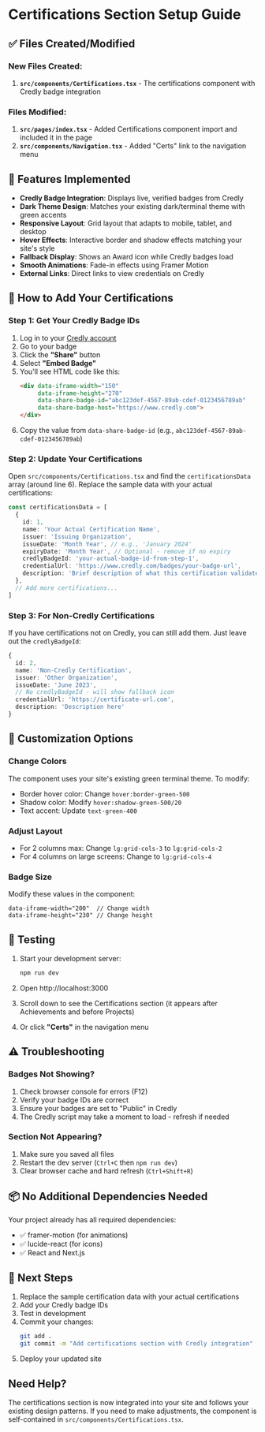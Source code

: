 # Certifications Section Setup Guide

## ✅ Files Created/Modified

### New Files Created:
1. **`src/components/Certifications.tsx`** - The certifications component with Credly badge integration

### Files Modified:
1. **`src/pages/index.tsx`** - Added Certifications component import and included it in the page
2. **`src/components/Navigation.tsx`** - Added "Certs" link to the navigation menu

## 🎯 Features Implemented

- **Credly Badge Integration**: Displays live, verified badges from Credly
- **Dark Theme Design**: Matches your existing dark/terminal theme with green accents
- **Responsive Layout**: Grid layout that adapts to mobile, tablet, and desktop
- **Hover Effects**: Interactive border and shadow effects matching your site's style
- **Fallback Display**: Shows an Award icon while Credly badges load
- **Smooth Animations**: Fade-in effects using Framer Motion
- **External Links**: Direct links to view credentials on Credly

## 📝 How to Add Your Certifications

### Step 1: Get Your Credly Badge IDs

1. Log in to your [Credly account](https://www.credly.com)
2. Go to your badge
3. Click the **"Share"** button
4. Select **"Embed Badge"**
5. You'll see HTML code like this:
   ```html
   <div data-iframe-width="150" 
        data-iframe-height="270" 
        data-share-badge-id="abc123def-4567-89ab-cdef-0123456789ab" 
        data-share-badge-host="https://www.credly.com">
   </div>
   ```
6. Copy the value from `data-share-badge-id` (e.g., `abc123def-4567-89ab-cdef-0123456789ab`)

### Step 2: Update Your Certifications

Open `src/components/Certifications.tsx` and find the `certificationsData` array (around line 6). Replace the sample data with your actual certifications:

```typescript
const certificationsData = [
  {
    id: 1,
    name: 'Your Actual Certification Name',
    issuer: 'Issuing Organization',
    issueDate: 'Month Year', // e.g., 'January 2024'
    expiryDate: 'Month Year', // Optional - remove if no expiry
    credlyBadgeId: 'your-actual-badge-id-from-step-1',
    credentialUrl: 'https://www.credly.com/badges/your-badge-url',
    description: 'Brief description of what this certification validates'
  },
  // Add more certifications...
]
```

### Step 3: For Non-Credly Certifications

If you have certifications not on Credly, you can still add them. Just leave out the `credlyBadgeId`:

```typescript
{
  id: 2,
  name: 'Non-Credly Certification',
  issuer: 'Other Organization',
  issueDate: 'June 2023',
  // No credlyBadgeId - will show fallback icon
  credentialUrl: 'https://certificate-url.com',
  description: 'Description here'
}
```

## 🎨 Customization Options

### Change Colors
The component uses your site's existing green terminal theme. To modify:
- Border hover color: Change `hover:border-green-500` 
- Shadow color: Modify `hover:shadow-green-500/20`
- Text accent: Update `text-green-400`

### Adjust Layout
- For 2 columns max: Change `lg:grid-cols-3` to `lg:grid-cols-2`
- For 4 columns on large screens: Change to `lg:grid-cols-4`

### Badge Size
Modify these values in the component:
```tsx
data-iframe-width="200"  // Change width
data-iframe-height="230" // Change height
```

## 🚀 Testing

1. Start your development server:
   ```bash
   npm run dev
   ```

2. Open http://localhost:3000

3. Scroll down to see the Certifications section (it appears after Achievements and before Projects)

4. Or click **"Certs"** in the navigation menu

## ⚠️ Troubleshooting

### Badges Not Showing?
1. Check browser console for errors (F12)
2. Verify your badge IDs are correct
3. Ensure your badges are set to "Public" in Credly
4. The Credly script may take a moment to load - refresh if needed

### Section Not Appearing?
1. Make sure you saved all files
2. Restart the dev server (`Ctrl+C` then `npm run dev`)
3. Clear browser cache and hard refresh (`Ctrl+Shift+R`)

## 📦 No Additional Dependencies Needed

Your project already has all required dependencies:
- ✅ framer-motion (for animations)
- ✅ lucide-react (for icons)
- ✅ React and Next.js

## 🔄 Next Steps

1. Replace the sample certification data with your actual certifications
2. Add your Credly badge IDs
3. Test in development
4. Commit your changes:
   ```bash
   git add .
   git commit -m "Add certifications section with Credly integration"
   ```
5. Deploy your updated site

## Need Help?

The certifications section is now integrated into your site and follows your existing design patterns. If you need to make adjustments, the component is self-contained in `src/components/Certifications.tsx`.
